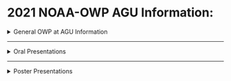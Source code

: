 # 2021 NOAA-OWP AGU Information:

<details>
<summary>General OWP at AGU Information</summary>

  [The National Water Center](https://github.com/NOAA-OWP/OWP-Presentations/blob/main/AGU_2021/General_Information/OWP%20National%20Water%20Center%202021.pdf)
  
  [OWP @AGU 2021 Schedule and Activities](https://github.com/NOAA-OWP/OWP-Presentations/blob/main/AGU_2021/General_Information/OWP%20is%20at%20AGU%202021.pdf)
  
  [The Next Generation National Water Model Framework](https://github.com/NOAA-OWP/OWP-Presentations/blob/main/AGU_2021/General_Information/OWP%20NWM%20NextGen%20Framework%202021.pdf)
  
  [OWP On Github](https://github.com/NOAA-OWP/OWP-Presentations/blob/main/AGU_2021/General_Information/OWP%20Presentations%20GitHub%20QRcode-Final.pdf)
  
<details>
<summary>Interning Virtually </summary>

[![Interning Virtually video about intern experience at OWP](https://img.youtube.com/vi/zgMChRQrYDQ/0.jpg)](https://www.youtube.com/watch?v=zgMChRQrYDQ)

</details>

<details>
<summary>Working at the National Water Center Story Map</summary>

[![ESRI Story Map](https://water.noaa.gov/images/a0f23df.jpg)](https://storymaps.arcgis.com/stories/bd24999334674fc09f52bd30cff4d9ff)

</details>
</details>

---

<details>
<summary>Oral Presentations</summary>

  [Improving National Water Model Streamflow Performance through Parameter Calibration](/Oral_Presentations/Feng_AGU_2021.pdf)

  [Joint Computational Domain Partitioning of Rainfall-Runoff Models with (Kinematic) Streamflow Routing Models](/Oral_Presentations/Frazier_AGU_2021.pdf)

  [The First Implementation of the NWM's Total Water Forecasting Capability](/Oral_Presentations/Shi_AGU_2021.pdf)

  [Implementation of NOAA’s Operational National Water Model for Flood Impact-Based Forecasting](/Oral/Presentations/Lee_et_al_AGU_2021.pdf)

</details>

---

<details>
<summary>Poster Presentations</summary>

  [Operational Hydrologic Modeling: Current Status of NOAA's National Water Model and Plans for the Future](/Poster_Presentations/Cosgrove_AGU_2021.pdf)
  
  [Efficient diffusive routing computation for the National Water Model v3.0 using a topological relationship map](https://github.com/NOAA-OWP/OWP-Presentations/blob/main/AGU_2021/Poster_Presentations/Dong%20Ha%20Kim_AGU%202021.pdf)
  
  [Enhancing NWM Parameter Regionalization to Improve Physical Similarity Representation While Accounting for Uncertainties](/Poster_Presentations/Liu_AGU_2021.pdf)
  
  [Noah-OWP-Modular for Nextgen: Enhancement, Modularization, and Implementation of the Basic Model Interface](/Poster_Presentations/jennings_et_al_AGU_2021.pdf)
  
  [Active Water Management Within the National Water Model v3.0: Assimilation of Reservoir Outflow and Glacier Dammed Lake Releases](/Poster_Presentations/Cosgrove_Rezaeianzadeh_AGU_2021.pdf)
  
  [Development of a Continental Scale Coastal Flood Model Using a Sub-Setting Approach](/Poster_Presentations/Kefelegn_et_al_AGU_2021.pdf)
  
  [A New Generation of Decision Support Visualizations for Water Prediction Services](https://github.com/NOAA-OWP/OWP-Presentations/blob/main/AGU_2021/Poster_Presentations/Moore%20Powell%20et%20al_AGU_2021.pdf)
  

</details>
